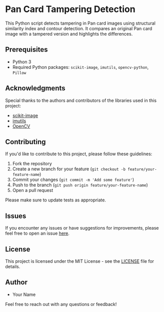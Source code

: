 # Pan Card Tampering Detection

This Python script detects tampering in Pan card images using structural similarity index and contour detection. It compares an original Pan card image with a tampered version and highlights the differences.

## Prerequisites
- Python 3
- Required Python packages: `scikit-image`, `imutils`, `opencv-python`, `Pillow`

## Acknowledgments
Special thanks to the authors and contributors of the libraries used in this project:

- [scikit-image](https://scikit-image.org/about.html)
- [imutils](https://github.com/jrosebr1/imutils#credits)
- [OpenCV](https://github.com/opencv/opencv#credits)

## Contributing
If you'd like to contribute to this project, please follow these guidelines:

1. Fork the repository
2. Create a new branch for your feature (`git checkout -b feature/your-feature-name`)
3. Commit your changes (`git commit -m 'Add some feature'`)
4. Push to the branch (`git push origin feature/your-feature-name`)
5. Open a pull request

Please make sure to update tests as appropriate.

## Issues
If you encounter any issues or have suggestions for improvements, please feel free to open an issue [here](https://github.com/your-username/pan_card_tampering/issues).

## License
This project is licensed under the MIT License - see the [LICENSE](LICENSE) file for details.

## Author
- Your Name

Feel free to reach out with any questions or feedback!

